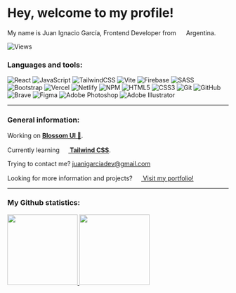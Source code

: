 # Hey, welcome to my profile!

My name is Juan Ignacio García, Frontend Developer from <img src="https://hatscripts.github.io/circle-flags/flags/ar.svg" width="15"> Argentina.
<p><img src="https://komarev.com/ghpvc/?username=juanigarciadev&label=Profile%20views&color=0e75b6&style=flat" alt="Views" /></p>

### Languages and tools:

![React](https://img.shields.io/badge/react-%2320232a.svg?style=for-the-badge&logo=react&logoColor=%2361DAFB)
![JavaScript](https://img.shields.io/badge/javascript-%23323330.svg?style=for-the-badge&logo=javascript&logoColor=%23F7DF1E)
![TailwindCSS](https://img.shields.io/badge/tailwindcss-%2338B2AC.svg?style=for-the-badge&logo=tailwind-css&logoColor=white)
![Vite](https://img.shields.io/badge/vite-%23646CFF.svg?style=for-the-badge&logo=vite&logoColor=white)
![Firebase](https://img.shields.io/badge/firebase-%23039BE5.svg?style=for-the-badge&logo=firebase)
![SASS](https://img.shields.io/badge/SASS-hotpink.svg?style=for-the-badge&logo=SASS&logoColor=white)
![Bootstrap](https://img.shields.io/badge/bootstrap-%238511FA.svg?style=for-the-badge&logo=bootstrap&logoColor=white)
![Vercel](https://img.shields.io/badge/vercel-%23000000.svg?style=for-the-badge&logo=vercel&logoColor=white)
![Netlify](https://img.shields.io/badge/netlify-%23000000.svg?style=for-the-badge&logo=netlify&logoColor=#00C7B7)
![NPM](https://img.shields.io/badge/NPM-%23CB3837.svg?style=for-the-badge&logo=npm&logoColor=white)
![HTML5](https://img.shields.io/badge/html5-%23E34F26.svg?style=for-the-badge&logo=html5&logoColor=white)
![CSS3](https://img.shields.io/badge/css3-%231572B6.svg?style=for-the-badge&logo=css3&logoColor=white)
![Git](https://img.shields.io/badge/git-%23F05033.svg?style=for-the-badge&logo=git&logoColor=white)
![GitHub](https://img.shields.io/badge/github-%23121011.svg?style=for-the-badge&logo=github&logoColor=white)
![Brave](https://img.shields.io/badge/Brave-FB542B?style=for-the-badge&logo=Brave&logoColor=white)
![Figma](https://img.shields.io/badge/figma-%23F24E1E.svg?style=for-the-badge&logo=figma&logoColor=white)
![Adobe Photoshop](https://img.shields.io/badge/adobe%20photoshop-%2331A8FF.svg?style=for-the-badge&logo=adobe%20photoshop&logoColor=white)
![Adobe Illustrator](https://img.shields.io/badge/adobe%20illustrator-%23FF9A00.svg?style=for-the-badge&logo=adobe%20illustrator&logoColor=white)

<hr/>

### General information:

Working on <a href="https://blossomui.vercel.app/"><strong>Blossom UI 🌸</strong></a>.	
	
Currently learning <a href="https://tailwindcss.com/"><strong align="center"><img width="16px" src="https://cdn.jsdelivr.net/gh/devicons/devicon/icons/tailwindcss/tailwindcss-plain.svg" /> Tailwind CSS</strong></a>.	
	
Trying to contact me? <a href="mailto:juanigarciadev@gmail.com">juanigarciadev@gmail.com</a>
	
Looking for more information and projects? <a href="https://juanigarciadev.vercel.app"><img width="16px" src="https://res.cloudinary.com/diruiumfk/image/upload/v1680216082/beyond-imagination_zfxqv7.png" /> Visit my portfolio!</a>
<hr/>

### My Github statistics:

<a href="https://github.com/juanigarciadev">
<img height="160em" src="https://github-readme-stats.vercel.app/api?username=juanigarciadev&show_icons=true&theme=synthwave&include_all_commits=true&count_private=true"/>
<img height="160em" src="https://github-readme-stats.vercel.app/api/top-langs/?username=juanigarciadev&layout=compact&langs_count=7&theme=synthwave"/>
